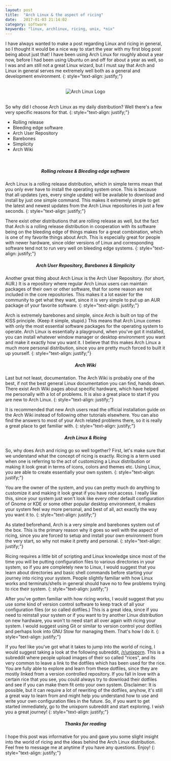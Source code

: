 ```yaml
---
layout: post
title:  "Arch Linux & the aspect of ricing"
date:   2017-01-03 21:14:02
category: software
keywords: "linux, archlinux, ricing, unix, *nix"
---
```


I have always wanted to make a post regarding Linux and ricing in general, so I thought it would be a nice way to start the year with my first blog post being about just that!
I have been using Arch Linux for roughly about a year now, before I had been using Ubuntu on and off for about a year as well, so I was and am still not a great Linux wizard, 
but I must say that Arch and Linux in general serves me extremely well both as a general and development environment.
{: style="text-align: justify;"}

<br>
<center><img src="/assets/img/arch_logo.png" alt="Arch Linux Logo"></center>
<br>

So why did I choose Arch Linux as my daily distribution? Well there's a few very specific reasons for that.
{: style="text-align: justify;"}

>
- Rolling release
- Bleeding edge software
- Arch User Repository
- Barebones
- Simplicity
- Arch Wiki

<br>
<center><h5>Rolling release & Bleeding edge software</h5></center>

Arch Linux is a rolling release distribution, which in simple terms mean that you only ever have to install the operating system once. This is because that all updates
(yes, every single update) will be available to download and install by just one simple command. This makes it extremely simple to get the latest and newest updates from the
Arch Linux repositories in just a few seconds.
{: style="text-align: justify;"}

There exist other distributions that are rolling release as well, but the fact that Arch is a rolling release distribution in cooperation with its software being on the bleeding edge
of things makes for a great combination, which is one of my favorite things about Arch. This is especially great for people with newer hardware, since older versions of Linux and corresponding software tend not to run very well on bleeding edge systems.
{: style="text-align: justify;"}
<br>
<center><h5>Arch User Repository, Barebones & Simplicity</h5></center>

Another great thing about Arch Linux is the Arch User Repository. (for short, AUR.) It is a repository where regular Arch Linux users can maintain packages of their own or other software, that for some reason are not included in the core repositories. This makes it a lot easier for the community to get what they want, since it is very simple to put up an AUR package of your favorite software.
{: style="text-align: justify;"}

Arch is extremely barebones and simple, since Arch is built on top of the KISS principle. (Keep it simple, stupid.) This means that Arch Linux comes with only the most essential software packages
for the operating system to operate. Arch Linux is essentially a playground, when you've got it installed, you can install whatever window manager or desktop environment you want and make it exactly how you want it.
I believe that this makes Arch Linux a much more personal distribution, since you are pretty much forced to built it up yourself.
{: style="text-align: justify;"}
<br>
<center><h5>Arch Wiki</h5></center>

Last but not least, documentation. The Arch Wiki is probably one of the best, if not the best general Linux documentation you can find, hands down.
There exist Arch Wiki pages about specific hardware, which have helped me personally with a lot of problems. It is also a great place to start if you are new to Arch Linux.
{: style="text-align: justify;"}

It is recommended that new Arch users read the official installation guide on the Arch Wiki instead of following other tutorials elsewhere. 
You can also find the answers to most of your Arch related problems there, so it is really a great place to get familiar with.
{: style="text-align: justify;"}
<br>
<center><h5>Arch Linux & Ricing</h5></center>

So, why does Arch and ricing go so well together? First, let's make sure that we understand what the concept of ricing is exactly.
Ricing is a term used when one is referring to the act of customizing a Linux distribution or making it look great in terms of icons, colors and themes etc. 
Using Linux, you are able to create essentially your own system.
{: style="text-align: justify;"}

You are the owner of the system, and you can pretty much do anything to customize it and making it look great if you have root access. 
I really like this, since your system just won't look like every other default configuration of Gnome or KDE or some other popular desktop environment, 
it makes your system feel way more personal, and best of all, act exactly the way you want it to.
{: style="text-align: justify;"}

As stated beforehand, Arch is a very simple and barebones system out of the box. This is the primary reason why it goes so well with the aspect of ricing, 
since you are forced to setup and install your own environment from the very start, so why not make it pretty and personal.
{: style="text-align: justify;"}

Ricing requires a little bit of scripting and Linux knowledge since most of the time you will be putting configuration files to various directories in your system,
so if you are completely new to Linux, I would suggest that you learn about directories and basic shell commands before starting your journey into ricing your system.
People slightly familiar with how Linux works and terminals/shells in general should have no to few problems trying to rice their system.
{: style="text-align: justify;"}

After you've gotten familiar with how ricing works, I would suggest that you use some kind of version control software to keep track of all your configuration files 
(or so called dotfiles.) This is a great idea, since if you need to reinstall your system or if you want to try another Linux distribution on new hardware, 
you won't to need start all over again with ricing your system. I would suggest using Git or similar to version control your dotfiles and perhaps 
look into GNU Stow for managing them. That's how I do it.
{: style="text-align: justify;"}

If you feel like you've got what it takes to jump into the world of ricing, I would suggest taking a look at the following subreddit, <a href="https://reddit.com/r/unixporn" target="_blank">/r/unixporn</a>. This is a subreddit where people upload images of their so called "rices", and its very common to leave a link to the dotfiles which has been used for the rice. You are fully able to explore and learn from these dotfiles, since they are mostly linked from a version controlled repository. If you fall in love with a 
certain rice that you see, you could always try to download their dotfiles and see if you can make them fit onto your own system. Disclaimer: It is possible, but it can
require a lot of rewriting of the dotfiles, anyhow, it's still a great way to learn from and might help you understand how to use and write your own configuration
files in the future. So, if you want to get started immediately, go to the unixporn subreddit and start exploring. I wish you a great journey!
{: style="text-align: justify;"}
<br>
<center><h5>Thanks for reading</h5></center>

I hope this post was informative for you and gave you some slight insight into the world of ricing and the ideas behind the Arch Linux distribution.
Feel free to message me at anytime if you have any questions. Enjoy!
{: style="text-align: justify;"}
